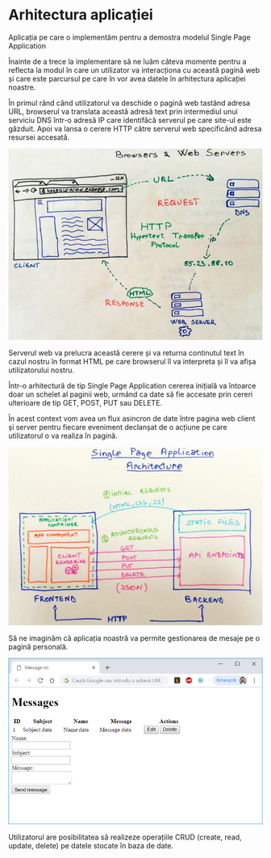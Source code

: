 # Arhitectura aplicației

Aplicația pe care o implementăm pentru a demostra modelul Single Page Application 

Înainte de a trece la implementare să ne luăm câteva momente pentru a reflecta la modul în care un utilizator va interacționa cu această pagină web și care este parcursul pe care în vor avea datele în arhitectura aplicației noastre.

În primul rând când utilizatorul va deschide o pagină web tastând adresa URL, browserul va translata această adresă text prin intermediul unui serviciu DNS într-o adresă IP care identifăcă serverul pe care site-ul este găzduit. Apoi va lansa o cerere HTTP către serverul web specificând adresa resursei accesată.

![browser requests](../.gitbook/assets/01103-browser-server-request.png)

Serverul web va prelucra această cerere și va returna continutul text în cazul nostru în format HTML pe care browserul îl va interpreta și îl va afișa utilizatorului nostru.

Într-o arhitectură de tip Single Page Application cererea inițială va întoarce doar un schelet al paginii web, urmând ca date să fie accesate prin cereri ulterioare de tip GET, POST, PUT sau DELETE.

În acest context vom avea un flux asincron de date între pagina web client și server pentru fiecare eveniment declanșat de o acțiune pe care utilizatorul o va realiza în pagină.

![single page application](../.gitbook/assets/01104-spa-architecture.png)

Să ne imaginăm că aplicația noastră va permite gestionarea de mesaje pe o pagină personală.

![application interface](../.gitbook/assets/01101-html%20%281%29.png)

Utilizatorul are posibilitatea să realizeze operațiile CRUD \(create, read, update, delete\) pe datele stocate în baza de date.

